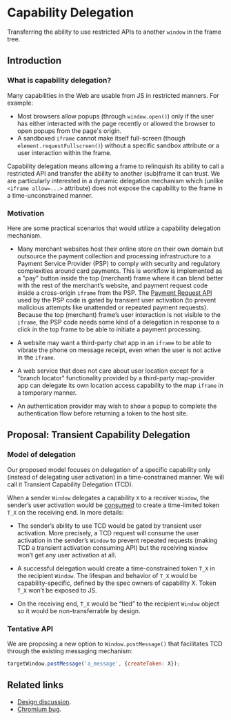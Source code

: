 # Capability Delegation
Transferring the ability to use restricted APIs to another `window` in the frame
tree.

## Introduction

### What is capability delegation?

Many capabilities in the Web are usable from JS in restricted manners.  For
example:
- Most browsers allow popups (through `window.open()`) only if the user has
  either interacted with the page recently or allowed the browser to open popups
  from the page's origin.
- A sandboxed `iframe` cannot make itself full-screen (though
  `element.requestFullscreen()`) without a specific sandbox attribute or a user
  interaction within the frame.

Capability delegation means allowing a frame to relinquish its ability to call a
restricted API and transfer the ability to another (sub)frame it can trust.  We
are particularly interested in a dynamic delegation mechanism which (unlike
`<iframe allow=...>` attribute) does not expose the capability to the frame in
a time-unconstrained manner.


### Motivation

Here are some practical scenarios that would utilize a capability delegation
mechanism.

- Many merchant websites host their online store on their own domain but
  outsource the payment collection and processing infrastructure to a Payment
  Service Provider (PSP) to comply with security and regulatory complexities
  around card payments.  This is workflow is implemented as a "pay" button
  inside the top (merchant) frame where it can blend better with the rest of the
  merchant’s website, and payment request code inside a cross-origin `iframe`
  from the PSP.  The [Payment Request
  API](https://w3c.github.io/payment-request) used by the PSP code is gated by
  transient user activation (to prevent malicious attempts like unattended or
  repeated payment requests).  Because the top (merchant) frame’s user
  interaction is not visible to the `iframe`, the PSP code needs some kind of a
  delegation in response to a click in the top frame to be able to initiate a
  payment processing.

- A website may want a third-party chat app in an `iframe` to be able to vibrate
  the phone on message receipt, even when the user is not active in the
  `iframe`.

- A web service that does not care about user location except for a "branch
  locator" functionality provided by a third-party map-provider app can delegate
  its own location access capability to the map `iframe` in a temporary manner.

- An authentication provider may wish to show a popup to complete the
  authentication flow before returning a token to the host site.


## Proposal: Transient Capability Delegation

### Model of delegation

Our proposed model focuses on delegation of a specific capability only (instead
of delegating user activation) in a time-constrained manner.  We will call it
Transient Capability Delegation (TCD).

When a sender `Window` delegates a capability `X` to a receiver `Window`, the
sender’s user activation would be
[consumed](https://html.spec.whatwg.org/multipage/interaction.html#consume-user-activation)
to create a time-limited token `T_X` on the receiving end.  In more details:

- The sender’s ability to use TCD would be gated by transient user activation.
  More precisely, a TCD request will consume the user activation in the sender’s
  `Window` to prevent repeated requests (making TCD a transient activation
  consuming API) but the receiving `Window` won’t get any user activation at all.

- A successful delegation would create a time-constrained token `T_X` in the
  recipient `Window`.  The lifespan and behavior of `T_X` would be
  capability-specific, defined by the spec owners of capability X.  Token `T_X`
  won’t be exposed to JS.

- On the receiving end, `T_X` would be “tied” to the recipient `Window` object
  so it would be non-transferrable by design.


### Tentative API

We are proposing a new option to `Window.postMessage()` that facilitates TCD
through the existing messaging mechanism:

```javascript
targetWindow.postMessage('a_message', {createToken: X});
```


## Related links

- [Design discussion](https://docs.google.com/document/d/1IYN0mVy7yi4Afnm2Y0uda0JH8L2KwLgaBqsMVLMYXtk).
- [Chromium bug](https://crbug.com/1130558).

<!--
### Past proposals on delegation

The API presented here is based on ideas/challenges discussed in several past
attempts:
- [Gesture delegation
  explained](https://docs.google.com/document/d/1HkTSdeQKrYrEFuLGzgBXRvxclo2BzWXwuGrYsL2vD9k)
- [Delegating user activation to child
  frames](https://docs.google.com/document/d/1yZQjK7Q_BsyJ74Vj7Xpm3QzhDyDXB8kGdk3aESEYtSg)
- [Combining gesture delegation with feature
  policy](https://docs.google.com/document/d/11gqqQhHcVNhYRclVGL6h7prt_n9rjbYstvCWgZu-E7M)
- [Activation delegation through
  transfer](https://docs.google.com/document/d/1NKLJ2MBa9lA_FKRgD2ZIO7vIftOJ_YiXXMYfRMdlV-s).


### User activation
- [HTML
  specification](https://html.spec.whatwg.org/multipage/interaction.html#tracking-user-activation)
  for tracking user activation.
- [Chrome APIs gated by user
  activation](https://docs.google.com/document/d/1mcxB5J_u370juJhSsmK0XQONG2CIE3mvu827O-Knw_Y)
-->
